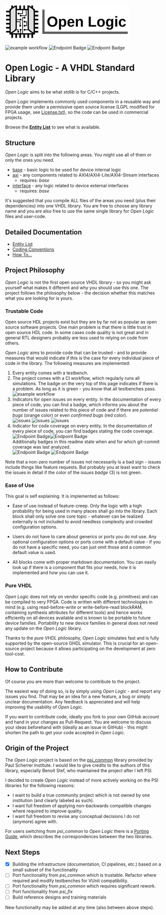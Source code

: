 <img src="./doc/Logo.png" alt="Logo" width="400">

![example workflow](https://github.com/obruendl/open-logic/actions/workflows/simulation.yml/badge.svg) 
![Endpoint Badge](https://img.shields.io/endpoint?url=https://storage.googleapis.com/open-logic-badges/coverage/version.json?cacheSeconds=0)
![Endpoint Badge](https://img.shields.io/endpoint?url=https://storage.googleapis.com/open-logic-badges/coverage/date.json?cacheSeconds=0)

# Open Logic - A VHDL Standard Library

*Open Logic* aims to be what *stdlib* is for C/C++ projects. 

*Open Logic* implements commonly used components in a reusable way and provide them under a permissive open source license (LGPL modified for FPGA usage, see [License.txt](./License.txt)), so the code can be used in commercial projects. 

Browse the [**Entity List**](./doc/EntityList.md) to see what is available.

## Structure

*Open Logic* is split into the following areas. You might use all of them or only the ones you need.

* [base](./doc/EntityList#base) - basic logic to be used for device internal logic
* [axi](./doc/EntityList#axi)  - any components related to AXI4/AXI4-Lite/AXI4-Stream interfaces
  * requires: *base*
* [interface](./doc/EntityList#interface)  - any logic related to device external interfaces 
  * requires: *base*

It's suggested that you compile ALL files of the areas you need (plus their dependencies) into one VHDL library. You are free to choose any library name and you are also free to use the same single library for *Open Logic* files and user-code.

## Detailed Documentation

* [Entity List](./doc/EntityList.md)
* [Coding Conventions](./doc/Conventions.md)
* [How To...](./doc/HowTo.md)

## Project Philosophy

*Open Logic* is not the first open source VHDL library - so you might ask yourself what makes it different and why you should use this one. The project follows the philosophy below - the decision whether this matches what you are looking for is yours.

### Trustable Code

Open source HDL projects exist but they are by far not as popular as open source software projects. One main problem is that there is little trust in open source HDL code. In some cases code quality is not great and in general RTL designers probably are less used to relying on code from others.

*Open Logic* aims to provide code that can be trusted - and to provide measures that would indicate if this is the case for every individual piece of code in the library. The following measures are implemented:

1. Every entity comes with a testbench.
2. The project comes with a CI workflow, which regularly runs all simulations. The badge on the very top of this page indicates if there is a problem. As long as it is green - you know that all testbenches pass. <br>![example workflow](https://github.com/obruendl/open-logic/actions/workflows/simulation.yml/badge.svg) 
3. Indicators for open issues on every entity. In the documentation of every piece of code, you can find a badge, which informs you about the number of issues related to this piece of code and if there are *potential bugs* (orange color) or even *confirmed bugs* (red color).<br>
   ![issues](https://img.shields.io/badge/issues-0-green) ![issues](https://img.shields.io/badge/issues-2-orange) ![issues](https://img.shields.io/badge/issues-2-red)
4. Indicator for code coverage on every entity. In the documentation of every piece of code, you can find badges stating the code coverage. <br>
   ![Endpoint Badge](https://img.shields.io/endpoint?url=https://storage.googleapis.com/open-logic-badges/coverage/olo_base_cc_bits.json?cacheSeconds=0)![Endpoint Badge](https://img.shields.io/endpoint?url=https://storage.googleapis.com/open-logic-badges/branches/olo_base_cc_bits.json?cacheSeconds=0)  <br>
   Additionally badges in this readme state when and for which git-commit coverage was last analyzed. <br>
   ![Endpoint Badge](https://img.shields.io/endpoint?url=https://storage.googleapis.com/open-logic-badges/coverage/version.json?cacheSeconds=0) ![Endpoint Badge](https://img.shields.io/endpoint?url=https://storage.googleapis.com/open-logic-badges/coverage/date.json?cacheSeconds=0)

Note that a non-zero number of issues not necessarily is a bad sign - issues include things like feature requests. But probably you at least want to check the issues in detail if the color of the *issues badge* (3) is not green.

### Ease of Use

This goal is self explaining. It is implemented as follows:

* Ease of use instead of feature-creep. Only the logic with a high probability for being used in many places shall go into the library. Each block shall only solve one core topic - whatever can be realized externally is not included to avoid needless complexity and crowded configuration options. 

* Users do not have to care about generics or ports you do not use. Any optional configuration options or ports come with a default value - if you do not have a specific need, you can just omit those and a common default value is used.

* All blocks come with proper markdown documentation. You can easily look up if there is a component that fits your needs, how it is implemented and how you can use it.

### Pure VHDL

*Open Logic* does not rely on vendor specific code (e.g. primitives) and can be compiled to very FPGA. Code is written with different technologies in mind (e.g. using read-before-write or write-before-read blockRAM, containing synthesis attributes for different tools) and hence works efficiently on all devices available and is known to be portable to future device families. Portability to new device families in general does not need any update on the *Open Logic* library.

Thanks to the *pure VHDL* philosophy, *Open Logic* simulates fast and is fully supported by the open-source GHDL simulator. This is crucial for an open-source project because it allows participating on the development at zero tool-cost.

## How to Contribute

Of course you are more than welcome to contribute to the project.

The easiest way of doing so, is by simply using *Open Logic* - and report any issues you find. That may be an idea for a new feature, a bug or simply unclear documentation. Any feedback is appreciated and will help improving the usability of *Open Logic*.

If you want to contribute code, ideally you fork to your own GitHub account and hand in your changes as Pull-Request. You are welcome to discuss your ideas beforehand with (ideally as an issue in GitHub) - this might shorten the path to get your code accepted in *Open Logic*.

## Origin of the Project

The *Open Logic* project is based on the [psi_common](https://github.com/paulscherrerinstitute/psi_common/tree/57aa85217e727b5fbddf8f000b270ab77602b03e) library provided by Paul Scherrer Institute. I would like to give credits to the authors of this library, especially Benoit Stef, who maintained the project after I left PSI.

I decided to create *Open Logic* instead of more actively working on the PSI libraries for the following reasons:

* I want to build a true community project which is not owned by one institution (and clearly labeled as such).
* I want full freedom of applying non-backwards compatible changes where required to improve quality.
* I want full freedom to revise any conceptual decisions I do not (anymore) agree with.

For users switching from *psi_common* to *Open Logic* there is a [Porting Guide](./doc/PsiCommonPorting.md), which describes the correspondences between the two libraries.

## Next Steps

- [x] Building the infrastructure (documentation, CI pipelines, etc.) based on a small subset of the functionality
- [ ] Port functionality from *psi_common* which is trustable. Refactor where required and modify testbenches for VUnit compatibility.
- [ ] Port functionality from *psi_common* which requires significant rework.
- [ ] Port functionality from *psi_fix*
- [ ] Build reference designs and training materials

New functionality may be added at any time (also between above steps).
